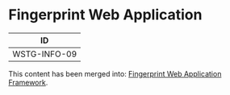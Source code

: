 # Fingerprint Web Application

|ID          |
|------------|
|WSTG-INFO-09|

This content has been merged into: [Fingerprint Web Application Framework](../08-Fingerprint_Web_Application_Framework.md).